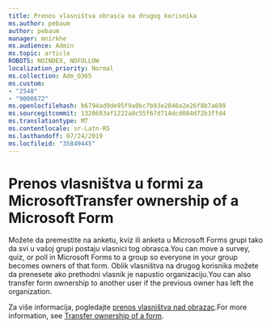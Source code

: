 ```yaml
---
title: Prenos vlasništva obrasca na drugog korisnika
ms.author: pebaum
author: pebaum
manager: mnirkhe
ms.audience: Admin
ms.topic: article
ROBOTS: NOINDEX, NOFOLLOW
localization_priority: Normal
ms.collection: Adm_O365
ms.custom:
- "2548"
- "9000672"
ms.openlocfilehash: b6794ad9de95f9a0bc7b93e2840a2e26f8b7a699
ms.sourcegitcommit: 1320693af1222a8c55f67d714dcd084d72b3ffd4
ms.translationtype: MT
ms.contentlocale: sr-Latn-RS
ms.lasthandoff: 07/24/2019
ms.locfileid: "35849445"
---
```

# <a name="transfer-ownership-of-a-microsoft-form"></a><span data-ttu-id="0e705-102">Prenos vlasništva u formi za Microsoft</span><span class="sxs-lookup"><span data-stu-id="0e705-102">Transfer ownership of a Microsoft Form</span></span>

<span data-ttu-id="0e705-103">Možete da premestite na anketu, kviz ili anketa u Microsoft Forms grupi tako da svi u vašoj grupi postaju vlasnici tog obrasca.</span><span class="sxs-lookup"><span data-stu-id="0e705-103">You can move a survey, quiz, or poll in Microsoft Forms to a group so everyone in your group becomes owners of that form.</span></span> <span data-ttu-id="0e705-104">Oblik vlasništva na drugog korisnika možete da prenesete ako prethodni vlasnik je napustio organizaciju.</span><span class="sxs-lookup"><span data-stu-id="0e705-104">You can also transfer form ownership to another user if the previous owner has left the organization.</span></span>

<span data-ttu-id="0e705-105">Za više informacija, pogledajte [prenos vlasništva nad obrazac](https://support.office.com/article/Transfer-ownership-of-a-form-921a6361-a4e5-44ea-bce9-c4ed63aa54b4).</span><span class="sxs-lookup"><span data-stu-id="0e705-105">For more information, see [Transfer ownership of a form](https://support.office.com/article/Transfer-ownership-of-a-form-921a6361-a4e5-44ea-bce9-c4ed63aa54b4).</span></span>